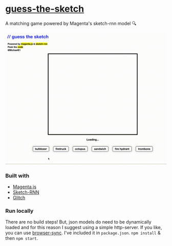# [guess-the-sketch](https://guess-the-sketch.glitch.me/)

A matching game powered by Magenta's sketch-rnn model :mag:

![](guessthesketch.gif)

### Built with

+ [Magenta.js](https://magenta.tensorflow.org/)
+ [Sketch-RNN](https://magenta.tensorflow.org/sketch-rnn-demo)
+ [Glitch](https://glitch.com)

### Run locally

There are no build steps! But, json models do need to be dynamically loaded and for this reason I suggest using a simple http-server. If you like, you can use [browser-sync](https://www.browsersync.io/). I've included it in `package.json`. `npm install` & then `npm start`.